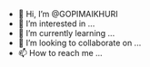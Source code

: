 - 👋 Hi, I’m @GOPIMAIKHURI
- 👀 I’m interested in ...
- 🌱 I’m currently learning ...
- 💞️ I’m looking to collaborate on ...
- 📫 How to reach me ...

<!---
GOPIMAIKHURI/GOPIMAIKHURI is a ✨ special ✨ repository because its `README.md` (this file) appears on your GitHub profile.
You can click the Preview link to take a look at your changes.
--->
